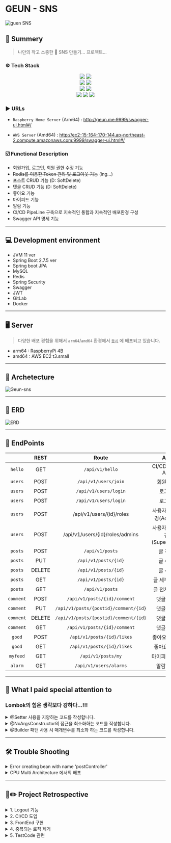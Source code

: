 # GEUN - SNS

![guen SNS](https://user-images.githubusercontent.com/89567475/211623115-bbe83231-7d49-443a-8866-43ec57000a3f.png)

## 📝 Summery

> 나만의 작고 소중한 🥹 SNS 만들기... 프로젝트...

### ⚙️ Tech Stack

<div align="center">
 <img src="https://img.shields.io/badge/openJDK-FF9E0F.svg?logo=CoffeeScript&logoColor=white"/>
 <img src="https://img.shields.io/badge/Spring_Boot-6DB33F.svg?logo=Spring-Boot&logoColor=white"/> <br>
 <img src="https://img.shields.io/badge/Spring_Security-6DB33F.svg?logo=Spring-Security&logoColor=white"/> 
 <img src="https://img.shields.io/badge/JSON_Web_Token-000000.svg?logo=Json-Web-Tokens&logoColor=white"/> <br>
 <img src="https://img.shields.io/badge/MySQL-4479A1?style=flat-square&logo=MySQL&logoColor=white"/> 
 <img src="https://img.shields.io/badge/Redis-DC382D.svg?logo=Redis&logoColor=white"/> <br>
 <img src="https://img.shields.io/badge/Docker-2496ED?style=flat-square&logo=Docker&logoColor=white"/>
 <img src="https://img.shields.io/badge/Raspberry_Pi-A22846.svg?logo=Raspberry-Pi&logoColor=white"/>
 <img src="https://img.shields.io/badge/Amazon_EC2-FF9900.svg?logo=Amazon-EC2&logoColor=white"/>
</div>

### ▶️ URLs

- `Raspberry Home Server` (Arm64) : http://geun.me:9999/swagger-ui.html#/

- `AWS Server` (Amd64) : http://ec2-15-164-170-144.ap-northeast-2.compute.amazonaws.com:9999/swagger-ui.html#/

### ☑️ Functional Description

- 회원가입, 로그인, 회원 권한 수정 기능
- <s>Redis를 이용한 Token 관리 및 로그아웃 기능</s> (ing...)
- 포스트 CRUD 기능 (D: SoftDelete)
- 댓글 CRUD 기능 (D: SoftDelete)
- 좋아요 기능
- 마이피드 기능
- 알람 기능
- CI/CD PipeLine 구축으로 지속적인 통합과 지속적인 배포환경 구성
- Swagger API 명세 기능

---

## 💻 Development environment

- JVM 11 ver
- Spring Boot 2.7.5 ver
- Spring boot JPA
- MySQL
- Redis
- Spring Security
- Swagger
- JWT
- GitLab
- Docker

---

## 🖥️ Server

> 다양한 배포 경험을 위해서 `arm64`/`amd64` 환경에서 <u>`동시`</u> 에 배포되고 있습니다.

- arm64 : RaspberryPi 4B
- amd64 : AWS EC2 t3.small

---

## 🔄 Archetecture

![Geun-sns](https://user-images.githubusercontent.com/89567475/211610161-fdc47514-f8c8-4a38-bc55-0ffa9a73c616.png)

---

## 📄 ERD

![ERD](https://user-images.githubusercontent.com/89567475/211506328-f92534d6-c4ff-42a7-a12f-4a5017b23a0c.png)

---

## 🧾 EndPoints

|           | REST |                 Route                 |        API         |
|:---------:|:------------------:|:-------------------------------------:|:------------------:|
|  `hello`  | GET |            `/api/v1/hello`            |   CI/CD TEST API   |
|  `users`  | POST |         `/api/v1/users/join`          |        회원가입        |
|  `users`  | POST |         `/api/v1/users/login`         |        로그인         |
|  `users`  | POST |         `/api/v1/users/login`         |        로그인         |
|  `users`  | POST |       /api/v1/users/{id}/roles        |   사용자권한변경(Admin)   |
|  `users`  | POST |    /api/v1/users/{id}/roles/admins    | 사용자권한변경(SuperUser) |
|  `posts`  | POST |            `/api/v1/posts`            |        글 작성        |
|  `posts`  | PUT |         `/api/v1/posts/{id}`          |        글 수정        |
|  `posts`  | DELETE |         `/api/v1/posts/{id}`          |        글 삭제        |
|  `posts`  | GET |         `/api/v1/posts/{id}`          |      글 세부 조회       |
|  `posts`  | GET |            `/api/v1/posts`            |      글 전체 조회       |
| `comment` | POST |     `/api/v1/posts/{id}/comment`      |       댓글 작성        |
| `comment` | PUT | `/api/v1/posts/{postid}/comment/{id}` |       댓글 수정        |
| `comment` | DELETE | `/api/v1/posts/{postid}/comment/{id}` |       댓글 삭제        |
| `comment` | GET |     `/api/v1/posts/{id}/comment`      |       댓글 조회        |
|  `good`   | POST |      `/api/v1/posts/{id}/likes`       |      좋아요 / 취소      |
|  `good`   | GET |      `/api/v1/posts/{id}/likes`       |       좋아요 조회       |
| `myfeed`  | GET |          `/api/v1/posts/my`           |      마이피드 조회       |
|  `alarm`  | GET |         `/api/v1/users/alarms`          |       알람 조회        |


---

## 🧐 What I paid special attention to

### Lombok의 힘은 생각보다 강하다...!!!

<details>
<summary> @Setter 사용을 지양하는 코드를 작성합니다. </summary>
<div markdown="1">

코드 전반적으로 Entity에 Setter를 사용하지 않는 전략을 사용했습니다.
Entity 객체의 데이터는 불변한 성질을 가져야하기 때문에 위와 같은 전략을 사용해서 코드를 작성했습니다. 

</div>
</details>

<details>
<summary> @NoArgsConstructor의 접근을 최소화하는 코드를 작성합니다. </summary>
<div markdown="1">

JPA의 사용을 위해서 기본생성자는 필요가 필요합니다.
하지만 모든 접근 권한을 허용하게되면 객체의 안정성을 떨어뜨릴 수 있습니다.
따라서 `@NoArgsConstructor(access = AccessLevel.PROTECTED)` 를 사용해 무분별한 기본생성자의 접근을 막아서
최대한 Entity의 데이터를 보호하고자 하는 의도로 코드를 작성했습니다.

</div>
</details>


<details>
<summary> @Builder 패턴 사용 시 매개변수를 최소화 하는 코드를 작성합니다. </summary>
<div markdown="1">

@Builder 어노테이션을 사용하려면 @AllargsConstructor가 필요합니다.
하지만 이는 모든 매개변수를 받는 생성자를 만들어주기 때문에 불필요한 매개변수를 받는 생성자를 만들어주는 단점이 있습니다.
예를 들어서 User Entity의 경우 id값은 DB에서 자동으로 생성되기 때문에 생성자에서 id값을 받을 필요가 없습니다.
따라서 @Builder를 사용할 때는 @AllArgsConstructor 대신 생성자의 상단에 @Builder를 사용해서 불필요한 매개변수를 받는 생성자를 만들지 않도록 코드를 작성했습니다.

</div>
</details>

---

## 🛠️ Trouble Shooting

<details>
<summary>Error creating bean with name 'postController'</summary>
<div markdown="1">

![2022-12-27_9 35 39](https://user-images.githubusercontent.com/89567475/209871056-d013a2e3-fa62-4dbf-b9ab-eaab340d2683.png)

> TestCode 실행 중 마주친 에러입니다.  
> postController 에 대한 오류 구문이었어서 해당 클래스에 오류가 있는 줄 알고 엄청 찾아봤지만,  
> 구글링에서 나온 자료로는 해결할 수 없었습니다.  
> 왜냐하면 PostController에 대한 오류 구문이었지만,  
> PostController 에 대한 테스트코드는 정상적으로 작동 하고 있었기 때문입니다.  
> 그럼 왜 UserController 에서 오류가 났는지 디버깅을 해보며 해결책을 찾아봤습니다.  
> 해결책은 생각보다 간단했는데, `@WebMvcTest(UserControllerTest.class)`에서  
> `(UserControllerTest.class)`부분을 빼먹었더니 Unit Test에서 모든 의존성을 불러와서 생긴 오류였습니다,,,,,  

</div>
</details>



<details>
<summary>CPU Multi Architecture 에서의 배포</summary>
<div markdown="1">

### 2. CPU Multi Architecture 에서의 배포

![스크린샷 2022-12-22 오전 9 25 06](https://user-images.githubusercontent.com/89567475/209870996-a53d3eed-8942-4eec-8df3-f4013cbf233a.png)

![스크린샷 2022-12-24 오전 12 20 59](https://user-images.githubusercontent.com/89567475/209871002-0d4c61cc-1ca4-40a4-81ca-768d0ffc52a1.png)

> 제가 사용하고 있는 서버 환경은 총 2가지 입니다.
>  
> 1. Raspberry 4b
> 2. AWS
> 
> 위 두 서버는 CPU Architecture가 다르기 때문에 Docker Image 를 두 가지로 빌드 해줘야하는 상황이 발생했습니다.  
> 그래서 처음에는 두 Architecture를 각각 빌드해서 Docker Image 의 Tag를 다르게 빌드하고  
> 각 환경에서 맞는 Architectur의 Tag를 지정해서 끌어다쓰는 방식으로 CI PipeLine을 구성했습니다.  
> 그러나, 하나씩 빌드하는 CI PipeLine 이었고, 각각 빌드하는데 시간이 거의 20분 가량 소모되었습니다.  
> 그리고 각각 Tag를 지정해서 Docker Container 를 띄우는 것도 CI/CD의 목적과는 맞지 않는다고 생각해서  
> 두 가지 Architecture 를 병렬적으로 빌드할 수 있고 하나의 이미지로 합쳐서 관리할 수 있는 방법을 찾아보았고  
> CI PipeLine 상에서 두 가지 Architecture에 대해 병렬적으로 빌드한 뒤  
> Docker Manifest 기능을 이용해서 두가지 이미지를 하나로 합쳐주는 작업을 진행했습니다.  
> 해당 Trouble Shooting 과정을 거치면서 기존에 20분 걸리던 빌드 시간은 약 3분으로 단축되었습니다.  


</div>
</details>

---

## 🤔✏️ Project Retrospective

<details>
<summary> 1. Logout 기능 </summary>
<div markdown="1">

> 마지막에 Logout 의 기능을 구현하려 시도했으나 완벽하게 구현하지 못했습니다.  
> Redis의 기능은 도입했지만 아직 Spring Security와 Token 인증 방식의 정확한 이해가 부족한 것 같습니다.

> Token인증 방식은 서버에서 발급한 이후에는 서버에서는 특별하게 인증 절차를 거치지 않기 때문에  
> Acceess Token / Refresh Token 두 가지 Token을 발급하고  
> Access Token은 만료 시간을 짧게 설정하여 Refresh Token을 이용해 재발급을 받는 방식을 많이 사용하는 것 같다.
> 나도 마찬가지로 해당 방식으로 구현하려했으나, 마지막에 적용 후 Spring Security 단에서 Filter를 적용하는 과정에서  
> 유저의 토큰이 발행된 후 모든 로직이 500 Error가 나왔습니다.  
> 이 부분을 앞으로 리펙토링을 진행해야겠습니다.

</div>
</details>

<details>
<summary> 2. CI/CD 도입 </summary>
<div markdown="1">

> Raspberry Pi4 를 이용한 HomeServer를 구축하면서 개인 프로젝트를 Deploy하는 용도로 사용하고 있습니다.  
> 하지만 Raspberry Pi는 Cpu Architecture가 Arm 기반이기 때문에 해당 서버에 다른 Architecture의 Docker Image를 Deploy 할 수 없었다.  
> 그래서 Docker Manifest 기능을 이용해서 두가지 Architecture에 대해 병렬적으로 빌드한 뒤  
> 하나의 이미지로 합쳐서 관리할 수 있는 방법을 찾아보았고  
> CI PipeLine 상에서 두 가지 Architecture에 대해 병렬적으로 빌드한 뒤  
> Docker Manifest 기능을 이용해서 두가지 이미지를 하나로 합쳐주는 작업을 진행했습니다.  
> 해당 Trouble Shooting 과정을 거치면서 기존에 20분 걸리던 빌드 시간은 약 3분으로 단축되었습니다.  
> 이 과정을 통해 Docker Manifest 기능에 대해 알게되었고, Docker로 배포할 때도 여러 Cpu Architecture에 대해 고려해줘야 한다는 점을 알게되었습니다.   
> 하지만 해당 Trouble Shooting을 진행하는데 너무 많은 시간을 들인 것 같아서 아쉽습니다..  
> 앞으로 진행할 프로젝트에서는 하나에 너무 많은 시간을 투자하지 않고 적절한 시간 분배가 필요할 것 같습니다.

</div>
</details>

<details>
<summary> 3. FrontEnd 구현 </summary>
<div markdown="1">

> FrontEnd 를 작게나마 구현해보면 더 좋은 BackEnd 코드를 작성할 수 있게 되지않을까 하는 생각과   
> 더해서 BackEnd 만 덜렁 있으니 뭔가 반쪽 짜리 웹 서비스가 되는 것 같아서 React를 이용해서 Frontend를 구현할 계획이었습니다.  
> 하지만 앞서 진행한 CI/CD를 진행하면서 시간이 부족해서 이번 프로젝트 기간 내에 React를 사용해보지 못한 점이 조금 아쉽습니다.
> 개인적으로 시간을 조금 더 할애 해서 해당 부분은 구현을 해봐야겠습니다.

</div>
</details>


<details>
<summary> 4. 중복되는 로직 제거 </summary>
<div markdown="1">

> 코드를 작성하며 Controller 단에서 유저의 권한정보 즉 Authentication 정보를 확인하는 로직이 중복되는 것을 발견했습니다.
> 한번 인증을 하게되면 이후의 로직에서는 Authentication 정보를 확인할 필요가 없다고 생각이 되는데,
> 이 부분은 한 번 더 찾아보고 Refactoring을 진행해야 할 것 같습니다.

</div>
</details>


<details>
<summary> 5. TestCode 관련 </summary>
<div markdown="1">

> 이번 프로젝트를 통해서 TDD 를 진행하면서 TDD가 개발시간은 많이 들지만,  
> 전체적인 로직을 구상하고 코드를 작성하는데 엄청난 도움이 된다는 것을 이번 프로젝트를 통해서 느꼈습니다.  
> 최근에 Unit Test에 대해 진행하면서 Test Code를 작성하는 방법론에 대해 많이 보게되었고  
> 그 중 `BDD(Behavior Driven Development)` 와 `SDD (Specification Driven Development)` 에 대해 알게되었습니다.  
> `BDD`는 하나의 기능을 구현하기 위해 어떤 행동을 해야하는지에 대한 시나리오의 테스트 코드를 작성하는 것인데,  
> `BDD` 로도 한 번 진행해보면 좋을 것 같다는 생각이 들었습니다.

</div>
</details>
